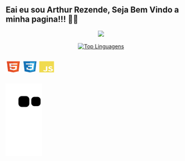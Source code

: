 ## Eai eu sou Arthur Rezende, Seja Bem Vindo a minha pagina!!! 🤘😎
<div align="center">
  <a href="https://github.com/ArthurKaJL">
  <img height="180em"  src="https://github-readme-stats.vercel.app/api?username=ArthurKaJL&show_icons=true&theme=merko&include_all_commits=true&count_private=true"/>
    
 [![Top Linguagens](https://github-readme-stats.vercel.app/api/top-langs/?username=ArthurKaJL&theme=merko&layout=compact)](https://github.com/ArthurKaJL/github-readme-stats)
    
    
    
    
</div>
<div style="display: inline_block"><br>
  <img align="center" alt="Rafa-HTML" height="30" width="40" src="https://raw.githubusercontent.com/devicons/devicon/master/icons/html5/html5-original.svg">
  <img align="center" alt="Rafa-CSS" height="30" width="40" src="https://raw.githubusercontent.com/devicons/devicon/master/icons/css3/css3-original.svg">
  <img align="center" alt="Rafa-Js" height="30" width="40" src="https://raw.githubusercontent.com/devicons/devicon/master/icons/javascript/javascript-plain.svg">
  <!--
  <img align="center" alt="Rafa-Ts" height="30" width="40" src="https://raw.githubusercontent.com/devicons/devicon/master/icons/typescript/typescript-plain.svg">
  <img align="center" alt="Rafa-React" height="30" width="40" src="https://raw.githubusercontent.com/devicons/devicon/master/icons/react/react-original.svg">
  -->
</div>
  
  ##
  
 
  <div>
     
    
  ![Snake animation](https://github.com/ArthurKaJL/ArthurKaJL/blob/output/github-contribution-grid-snake.svg)
    
    
  </div>

